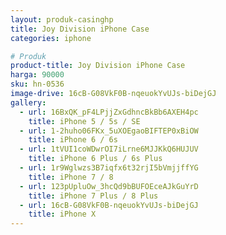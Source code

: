 ```yaml
---
layout: produk-casinghp
title: Joy Division iPhone Case
categories: iphone

# Produk
product-title: Joy Division iPhone Case
harga: 90000
sku: hn-0536
image-drive: 16cB-G08VkF0B-nqeuokYvUJs-biDejGJ
gallery:
  - url: 16BxQK_pF4LPjjZxGdhncBkBb6AXEH4pc
    title: iPhone 5 / 5s / SE
  - url: 1-2huho06FKx_5uXOEgaoBIFTEP0xBiOW
    title: iPhone 6 / 6s
  - url: 1tVUI1coWDwrOI7iLrne6MJJKkQ6HUJUV
    title: iPhone 6 Plus / 6s Plus
  - url: 1r9Wglwzs3B7iqfx6t32rjI5bVmjjffYG
    title: iPhone 7 / 8
  - url: 123pUpluOw_3hcQd9bBUFOEceAJkGuYrD
    title: iPhone 7 Plus / 8 Plus
  - url: 16cB-G08VkF0B-nqeuokYvUJs-biDejGJ
    title: iPhone X
---
```

